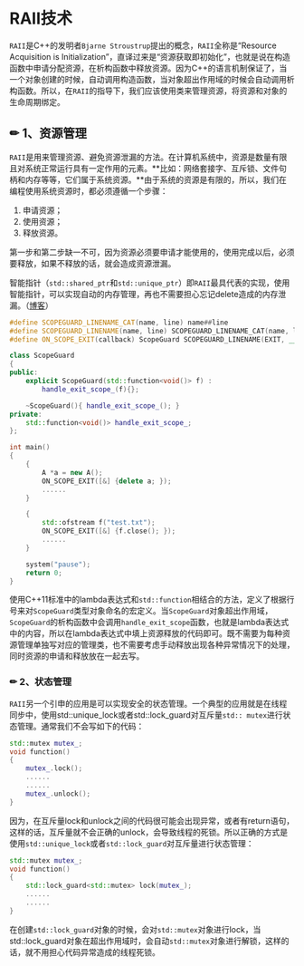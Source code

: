 # RAII技术

`RAII`是C++的发明者`Bjarne Stroustrup`提出的概念，`RAII`全称是“Resource Acquisition is Initialization”，直译过来是“资源获取即初始化”，也就是说在构造函数中申请分配资源，在析构函数中释放资源。因为C++的语言机制保证了，当一个对象创建的时候，自动调用构造函数，当对象超出作用域的时候会自动调用析构函数。所以，在`RAII`的指导下，我们应该使用类来管理资源，将资源和对象的生命周期绑定。

## ✏ 1、资源管理

`RAII`是用来管理资源、避免资源泄漏的方法。在计算机系统中，资源是数量有限且对系统正常运行具有一定作用的元素。**比如：网络套接字、互斥锁、文件句柄和内存等等，它们属于系统资源。**由于系统的资源是有限的，所以，我们在编程使用系统资源时，都必须遵循一个步骤：

1. 申请资源；
2. 使用资源；
3. 释放资源。

第一步和第二步缺一不可，因为资源必须要申请才能使用的，使用完成以后，必须要释放，如果不释放的话，就会造成资源泄漏。

智能指针（`std::shared_ptr`和`std::unique_ptr`）即`RAII`最具代表的实现，使用智能指针，可以实现自动的内存管理，再也不需要担心忘记delete造成的内存泄漏。（[博客](http://mindhacks.cn/2012/08/27/modern-cpp-practices/)）

```cpp
#define SCOPEGUARD_LINENAME_CAT(name, line) name##line
#define SCOPEGUARD_LINENAME(name, line) SCOPEGUARD_LINENAME_CAT(name, line)
#define ON_SCOPE_EXIT(callback) ScopeGuard SCOPEGUARD_LINENAME(EXIT, __LINE__)(callback)

class ScopeGuard
{
public:
    explicit ScopeGuard(std::function<void()> f) : 
        handle_exit_scope_(f){};

    ~ScopeGuard(){ handle_exit_scope_(); }
private:
    std::function<void()> handle_exit_scope_;
};

int main()
{
    {
        A *a = new A();
        ON_SCOPE_EXIT([&] {delete a; });
        ......
    }

    {
        std::ofstream f("test.txt");
        ON_SCOPE_EXIT([&] {f.close(); });
        ......
    }

    system("pause");
    return 0;
}
```

使用C++11标准中的lambda表达式和`std::function`相结合的方法，定义了根据行号来对`ScopeGuard`类型对象命名的宏定义。当`ScopeGuard`对象超出作用域，`ScopeGuard`的析构函数中会调用`handle_exit_scope`函数，也就是lambda表达式中的内容，所以在lambda表达式中填上资源释放的代码即可。既不需要为每种资源管理单独写对应的管理类，也不需要考虑手动释放出现各种异常情况下的处理，同时资源的申请和释放放在一起去写。

### ✏ 2、状态管理

`RAII`另一个引申的应用是可以实现安全的状态管理。一个典型的应用就是在线程同步中，使用std::unique\_lock或者std::lock\_guard对互斥量`std:: mutex`进行状态管理。通常我们不会写如下的代码：

```cpp
std::mutex mutex_;
void function()
{
    mutex_.lock();
    ......
    ......
    mutex_.unlock();
}
```

因为，在互斥量lock和unlock之间的代码很可能会出现异常，或者有return语句，这样的话，互斥量就不会正确的unlock，会导致线程的死锁。所以正确的方式是使用`std::unique_lock`或者`std::lock_guard`对互斥量进行状态管理：

```cpp
std::mutex mutex_;
void function()
{
    std::lock_guard<std::mutex> lock(mutex_);
    ......
    ......
}
```

在创建`std::lock_guard`对象的时候，会对`std::mutex`对象进行lock，当std::lock\_guard对象在超出作用域时，会自动`std::mutex`对象进行解锁，这样的话，就不用担心代码异常造成的线程死锁。

